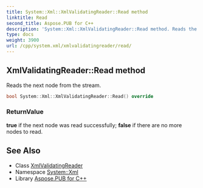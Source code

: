 ```yaml
---
title: System::Xml::XmlValidatingReader::Read method
linktitle: Read
second_title: Aspose.PUB for C++
description: 'System::Xml::XmlValidatingReader::Read method. Reads the next node from the stream in C++.'
type: docs
weight: 3900
url: /cpp/system.xml/xmlvalidatingreader/read/
---
```

## XmlValidatingReader::Read method


Reads the next node from the stream.

```cpp
bool System::Xml::XmlValidatingReader::Read() override
```


### ReturnValue

**true** if the next node was read successfully; **false** if there are no more nodes to read.

## See Also

* Class [XmlValidatingReader](../)
* Namespace [System::Xml](../../)
* Library [Aspose.PUB for C++](../../../)
